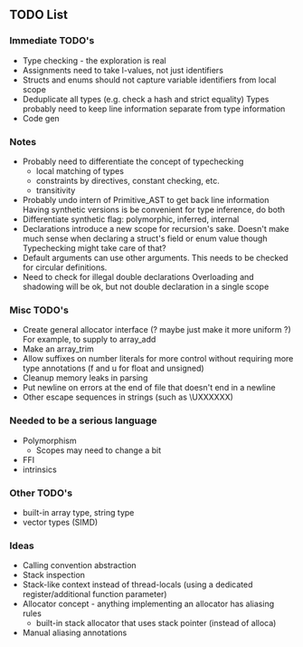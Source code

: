 ## TODO List

### Immediate TODO's

 - Type checking - the exploration is real
 - Assignments need to take l-values, not just identifiers
 - Structs and enums should not capture variable identifiers from local scope
 - Deduplicate all types (e.g. check a hash and strict equality)
   Types probably need to keep line information separate from type information
 - Code gen

### Notes
 - Probably need to differentiate the concept of typechecking
   - local matching of types
   - constraints by directives, constant checking, etc.
   - transitivity
 - Probably undo intern of Primitive_AST to get back line information
   Having synthetic versions is be convenient for type inference, do both
 - Differentiate synthetic flag: polymorphic, inferred, internal
 - Declarations introduce a new scope for recursion's sake.
   Doesn't make much sense when declaring a struct's field or enum value though
   Typechecking might take care of that?
 - Default arguments can use other arguments.
   This needs to be checked for circular definitions.
 - Need to check for illegal double declarations
   Overloading and shadowing will be ok, but not double declaration in a single scope

### Misc TODO's

 - Create general allocator interface (? maybe just make it more uniform ?)
   For example, to supply to array_add
 - Make an array_trim
 - Allow suffixes on number literals for more control without requiring more type annotations (f and u for float and unsigned)
 - Cleanup memory leaks in parsing
 - Put newline on errors at the end of file that doesn't end in a newline
 - Other escape sequences in strings (such as \UXXXXXX)

### Needed to be a serious language

 - Polymorphism
   - Scopes may need to change a bit
 - FFI
 - intrinsics

### Other TODO's

 - built-in array type, string type
 - vector types (SIMD)

### Ideas

 - Calling convention abstraction
 - Stack inspection
 - Stack-like context instead of thread-locals
   (using a dedicated register/additional function parameter)
 - Allocator concept - anything implementing an allocator has aliasing rules
   - built-in stack allocator that uses stack pointer (instead of alloca)
 - Manual aliasing annotations